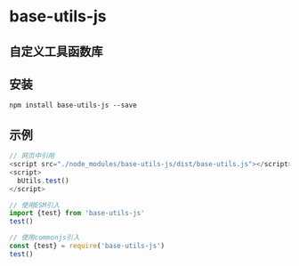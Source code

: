 # base-utils-js
## 自定义工具函数库

安装
------
    npm install base-utils-js --save

示例
------
```javascript
// 网页中引用
<script src="./node_modules/base-utils-js/dist/base-utils.js"></script>
<script>
  bUtils.test()
</script>

// 使用ESM引入
import {test} from 'base-utils-js'
test()

// 使用commonjs引入
const {test} = require('base-utils-js')
test()
```